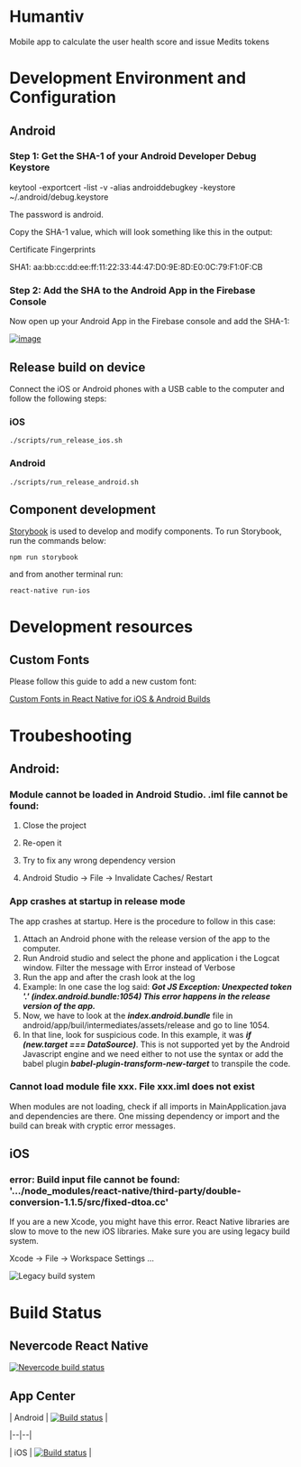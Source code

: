   

  

  

# Humantiv

  

  

  

  

Mobile app to calculate the user health score and issue Medits tokens

  

  

  

  

  

# Development Environment and Configuration

  

  

  

  

  

## Android

  

  

  

  

  

### Step 1: Get the SHA-1 of your Android Developer Debug Keystore

  

  

  

  

  

keytool -exportcert -list -v -alias androiddebugkey -keystore ~/.android/debug.keystore

  

  

  

  

  

The password is android.

  

  

  

  

  

Copy the SHA-1 value, which will look something like this in the output:

  

  

  

  

  

Certificate Fingerprints

  

  

  

  

  

SHA1: aa:bb:cc:dd:ee:ff:11:22:33:44:47:D0:9E:8D:E0:0C:79:F1:0F:CB

  

  

  

  

  

### Step 2: Add the SHA to the Android App in the Firebase Console

  

  

  

  

  

Now open up your Android App in the Firebase console and add the SHA-1:

  

  

  

  

  

[![image](https://user-images.githubusercontent.com/1926984/34451636-e854a330-ed5e-11e7-83b9-459d5d59b86c.png)](https://user-images.githubusercontent.com/1926984/34451636-e854a330-ed5e-11e7-83b9-459d5d59b86c.png)

  

  

  

## Release build on device
Connect the iOS or Android phones with a USB cable to the computer and follow the following steps:

### iOS
```
./scripts/run_release_ios.sh
```

### Android
```
./scripts/run_release_android.sh
```


## Component development

  

  

[Storybook](https://storybook.js.org/basics/quick-start-guide/) is used to develop and modify components. To run Storybook, run the commands below:

  

  

  

```
npm run storybook
```

  

  

  

and from another terminal run:

  

  

  

```
react-native run-ios
```

# Development resources

  

  

  

  

## Custom Fonts

  

  

  

  

Please follow this guide to add a new custom font:

  

  

  

[Custom Fonts in React Native for iOS & Android Builds](https://medium.com/@kswanie21/custom-fonts-in-react-native-tutorial-for-ios-android-76ceeaa0eb78)

  

  

# Troubeshooting

  

  

## Android:

  

### Module cannot be loaded in Android Studio. .iml file cannot be found:

  

  

1. Close the project

  

2. Re-open it

  

3. Try to fix any wrong dependency version

  

4. Android Studio -> File -> Invalidate Caches/ Restart

### App crashes at startup in release mode

The app crashes at startup. Here is the procedure to follow in this case:

 1. Attach an Android phone with the release version of the app to the computer.
 2. Run Android studio and select the phone and application i the Logcat window. Filter the message with Error instead of Verbose
 3. Run the app and after the crash look at the log
 4. Example: In one case the log said: ***Got JS Exception: Unexpected token '.' (index.android.bundle:1054) This error happens in the release version of the app.*** 
 5. Now, we have to look at the ***index.android.bundle*** file in android/app/buil/intermediates/assets/release and go to line 1054.
 6. In that line, look for suspicious code. In this example, it was ***if (new.target === DataSource)***. This is not supported yet by the Android Javascript engine and we need either to not use the syntax or add the babel plugin ***babel-plugin-transform-new-target*** to transpile the code.

### Cannot load module file xxx. File xxx.iml does not exist

When modules are not loading, check if all imports in MainApplication.java and dependencies are there. One missing dependency or import and the build can break with cryptic error messages.

  

## iOS

  

### error: Build input file cannot be found: '.../node_modules/react-native/third-party/double-conversion-1.1.5/src/fixed-dtoa.cc'

  

  

If you are a new Xcode, you might have this error. React Native libraries are slow to move to the new iOS libraries. Make sure you are using legacy build system.

  

  

Xcode -> File -> Workspace Settings ...

  

  

![Legacy build system](https://firebasestorage.googleapis.com/v0/b/health-score-6740b.appspot.com/o/development%2Fresources%2Fimages%2Fhumantiv-app%2FScreen%20Shot%202018-10-04%20at%202.43.05%20PM.png?alt=media&token=fbe63efd-8cdc-46eb-adaa-07aef35dd2fc)

  

# Build Status

  

  

  

  

## Nevercode React Native

  

  

  

  

[![Nevercode build status](https://app.nevercode.io/api/projects/679a112b-d03e-4998-9ec5-b7380f833b18/workflows/87fd9f97-e635-442e-a4a4-e1b03ad825c5/status_badge.svg?branch=master)](https://app.nevercode.io/#/project/679a112b-d03e-4998-9ec5-b7380f833b18/workflow/87fd9f97-e635-442e-a4a4-e1b03ad825c5/latestBuild?branch=master)

  

  

## App Center

  

  

| Android | [![Build status](https://build.appcenter.ms/v0.1/apps/b7f2dff4-eb48-4276-bfec-d039660af96c/branches/master/badge)](https://appcenter.ms) |

  

|--|--|

  

| iOS | [![Build status](https://build.appcenter.ms/v0.1/apps/1b98ec5d-c8f6-4916-b279-b4820e4f5870/branches/master/badge)](https://appcenter.ms) |
